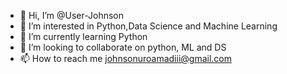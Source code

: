 - 👋 Hi, I’m @User-Johnson
- 👀 I’m interested in Python,Data Science and Machine Learning
- 🌱 I’m currently learning Python
- 💞️ I’m looking to collaborate on python, ML and DS
- 📫 How to reach me johnsonuroamadiii@gmail.com

<!---
User-Johnson/User-Johnson is a ✨ special ✨ repository because its `README.md` (this file) appears on your GitHub profile.
You can click the Preview link to take a look at your changes.
--->
